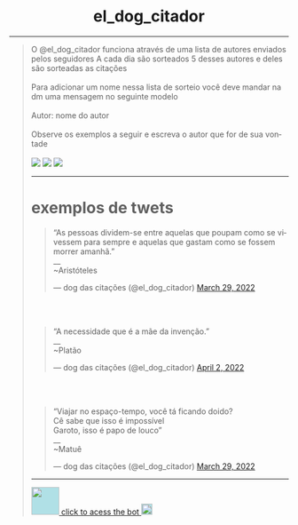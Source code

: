 <h1 align="center"> el_dog_citador </h1>
<hr>

  <blockquote class="twitter-tweet">
  <p lang="pt" dir="ltr">
    O 
@el_dog_citador
 funciona através de uma lista de autores enviados pelos seguidores 
A cada dia são sorteados 5 desses autores e deles são sorteadas as citações<br><br>
    Para adicionar um nome nessa lista de sorteio você deve mandar na dm uma mensagem no seguinte modelo<br><br>
  Autor: nome do autor<br><br>Observe os exemplos a seguir e escreva o autor que for de sua vontade
  <br><br>
  <a>                                                           
    <img src="https://pbs.twimg.com/media/FPWdca7WUAQWZr9?format=jpg&name=360x360">    
    <img src="https://pbs.twimg.com/media/FPWdcoTWQAc2tsD?format=jpg&name=small">    
    <img src="https://pbs.twimg.com/media/FPWdc4hXMAcSHUQ?format=jpg&name=360x360">    
  </a>
<hr>
  <h1>exemplos de twets</h1>
  <blockquote class="twitter-tweet"><p lang="pt" dir="ltr">“As pessoas dividem-se entre aquelas que poupam como se vivessem para sempre e aquelas que gastam como se fossem morrer amanhã.”<br>__<br>~Aristóteles</p>&mdash; dog das citações (@el_dog_citador) <a href="https://twitter.com/el_dog_citador/status/1508800549721944070?ref_src=twsrc%5Etfw">March 29, 2022</a></blockquote>
  <br><br>
    <blockquote class="twitter-tweet"><p lang="pt" dir="ltr">“A necessidade que é a mãe da invenção.”<br>__<br>~Platão</p>&mdash; dog das citações (@el_dog_citador) <a href="https://twitter.com/el_dog_citador/status/1510049592339046400?ref_src=twsrc%5Etfw">April 2, 2022</a></blockquote>
  <br><br>
  <blockquote class="twitter-tweet"><p lang="pt" dir="ltr">“⁠Viajar no espaço-tempo, você tá ficando doido?<br>Cê sabe que isso é impossível<br>Garoto, isso é papo de louco”<br>__<br>~Matuê</p>&mdash; dog das citações (@el_dog_citador) <a href="https://twitter.com/el_dog_citador/status/1508799616439001088?ref_src=twsrc%5Etfw">March 29, 2022</a></blockquote>
  <hr></hr>
<a href="https://twitter.com/el_dog_citador" target="_blank">
  <img style="background-color:powderblue;" width="50" src="https://static-asset-delivery.hasbroapps.com/a9e79c9b34ea183cad07eb995c5f51818b6c9447/686e239cee5bd0ad26abe5007b5476e8.png" target="_blank">
click to acess the bot
    <img style="background-color:powderblue;" width="20" src="https://cdn.usbrandcolors.com/images/logos/twitter-logo.svg" target="_blank">
  </a>
